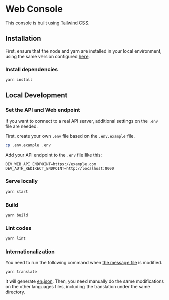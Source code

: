 # Web Console

This console is built using [Tailwind CSS](https://tailwindcss.com).

## Installation

First, ensure that the node and yarn are installed in your local environment, using the same version configured [here](https://github.com/bucketeer-io/bucketeer/blob/master/WORKSPACE).

### Install dependencies

```sh
yarn install
```

## Local Development

### Set the API and Web endpoint

If you want to connect to a real API server, additional settings on the `.env` file are needed.

First, create your own `.env` file based on the `.env.example` file.

```bash
cp .env.example .env
```

Add your API endpoint to the `.env` file like this:

```
DEV_WEB_API_ENDPOINT=https://example.com
DEV_AUTH_REDIRECT_ENDPOINT=http://localhost:8000
```

### Serve locally

```sh
yarn start
```

### Build

```sh
yarn build
```

### Lint codes

```sh
yarn lint
```

### Internationalization

You need to run the following command when [the message file](https://github.com/bucketeer-io/bucketeer/blob/master/ui/web-v2/src/lang/messages.ts) is modified.

```sh
yarn translate
```

It will generate [en.json](https://github.com/bucketeer-io/bucketeer/blob/master/ui/web-v2/src/assets/lang/en.json). Then, you need manually do the same modifications on the other languages files, including the translation under the same directory.
